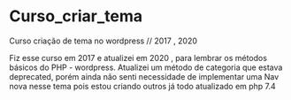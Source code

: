 # Curso_criar_tema
Curso criação de tema no wordpress // 2017 , 2020

Fiz esse curso em 2017 e atualizei em 2020 , para lembrar os métodos básicos do PHP - wordpress.
Atualizei um método de categoria que estava deprecated, porém ainda não senti necessidade de implementar uma Nav nova nesse tema pois estou criando outros já todo atualizado em php 7.4
